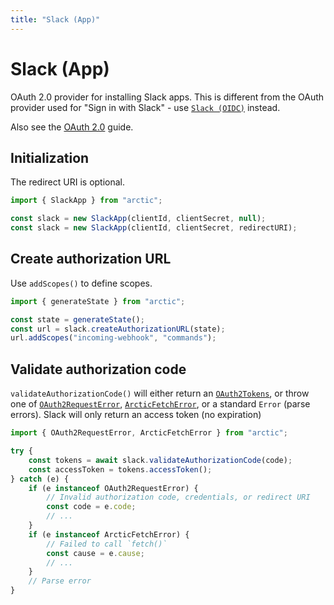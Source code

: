 ```yaml
---
title: "Slack (App)"
---
```


# Slack (App)

OAuth 2.0 provider for installing Slack apps. This is different from the OAuth provider used for "Sign in with Slack" - use [`Slack (OIDC)`](/providers/slack-oidc) instead.

Also see the [OAuth 2.0](/guides/oauth2) guide.

## Initialization

The redirect URI is optional.

```ts
import { SlackApp } from "arctic";

const slack = new SlackApp(clientId, clientSecret, null);
const slack = new SlackApp(clientId, clientSecret, redirectURI);
```

## Create authorization URL

Use `addScopes()` to define scopes.

```ts
import { generateState } from "arctic";

const state = generateState();
const url = slack.createAuthorizationURL(state);
url.addScopes("incoming-webhook", "commands");
```

## Validate authorization code

`validateAuthorizationCode()` will either return an [`OAuth2Tokens`](/reference/main/OAuth2Tokens), or throw one of [`OAuth2RequestError`](/reference/main/OAuth2RequestError), [`ArcticFetchError`](/reference/main/ArcticFetchError), or a standard `Error` (parse errors). Slack will only return an access token (no expiration)

```ts
import { OAuth2RequestError, ArcticFetchError } from "arctic";

try {
	const tokens = await slack.validateAuthorizationCode(code);
	const accessToken = tokens.accessToken();
} catch (e) {
	if (e instanceof OAuth2RequestError) {
		// Invalid authorization code, credentials, or redirect URI
		const code = e.code;
		// ...
	}
	if (e instanceof ArcticFetchError) {
		// Failed to call `fetch()`
		const cause = e.cause;
		// ...
	}
	// Parse error
}
```
